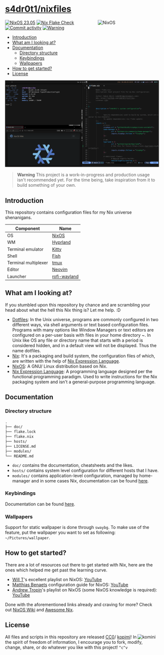 # [s4dr0t1/nixfiles](github.com/s4dr0t1/nixfiles)

[<img src="https://nixos.org/logo/nixos-logo-only-hires.png" width="200" align="right" alt="NixOS">](https://nixos.org)
[![NixOS 23.05](https://img.shields.io/badge/NixOS-23.05-blue.svg?style=flat&logo=NixOS&logoColor=white)](https://nixos.org)
[![Nix Flake Check](https://github.com/s4dr0t1/nixfiles/workflows/Nix%20Flake%20Check/badge.svg)](https://github.com/s4dr0t1/nixfiles/actions)
[![Commit activity](https://img.shields.io/github/last-commit/s4dr0t1/nixfiles/main?style=flat)](https://github.com/s4dr0t1/nixfiles)
[![Warning](https://img.shields.io/badge/Warning-WIP-red?style=flat&logo=serverfault)](https://en.wikipedia.org/wiki/Work_in_Progress_(https://en.wikipedia.org/wiki/Work_in_process))

- [Introduction](#introduction)
- [What am I looking at?](#what-am-i-looking-at%3F)
- [Documentation](#documentation)
	- [Directory structure](#directory-structure)
	- [Keybindings](#keybindings)
	- [Wallpapers](#wallpapers)
- [How to get started?](#how-to-get-started%3F)
- [License](#license)

![screenshot](./screenshot.png)

> **Warning**
> This project is a work-in-progress and production usage isn't recommended yet. For the time being, take inspiration from it to build something of your own.

## Introduction

This repository contains configuration files for my Nix universe shenanigans.

Component | Name
-|-
OS | [NixOS](https://nixos.org/)
WM | [Hyprland](https://hyprland.org/)
Terminal emulator | [Kitty](https://github.com/kovidgoyal/kitty)
Shell | [Fish](https://github.com/fish-shell/fish-shell)
Terminal multiplexer | [tmux](https://github.com/tmux/tmux)
Editor | [Neovim](https://github.com/neovim/neovim)
Launcher | [rofi-wayland](https://github.com/lbonn/rofi)

## What am I looking at?

If you stumbled upon this repository by chance and are scrambling your head about what the hell this Nix thing is? Let me help. :D

- [Dotfiles](https://github.com/xero/dotfiles#dotfiles): In the Unix universe, programs are commonly configured in two different ways, via shell arguments or text based configuration files. Programs with many options like Window Managers or text editors are configured on a per-user basis with files in your home directory ~. In Unix like OS any file or directory name that starts with a period is considered hidden, and in a default view will not be displayed. Thus the name dotfiles.
- [Nix](https://nixos.wiki/wiki/Nix_package_manager): It's a packaging and build system, the configuration files of which, are written with the help of [Nix Expression Language](https://nixos.wiki/wiki/Overview_of_the_Nix_Language).
- [NixOS](https://nixos.wiki/wiki/Overview_of_the_NixOS_Linux_distribution): A GNU/ Linux distribution based on Nix.
- [Nix Expression Language](https://nixos.wiki/wiki/Overview_of_the_Nix_Language): A programming language designed per the functional programming paradigm. Used to write instructions for the Nix packaging system and isn't a general-purpose programming language.

## Documentation

### Directory structure

```
.
├── doc/
├── flake.lock
├── flake.nix
├── hosts/
├── LICENSE.md
├── modules/
└── README.md
```

- `doc/` contains the documentation, cheatsheets and the likes.
- `hosts/` contains system level configuration for different hosts that I have.
- `modules/` contains application-level configuration, managed by home-manager and in some cases Nix, documentation can be found [here](./doc/README.md).

### Keybindings

Documentation can be found [here](./doc/README.md).

### Wallpapers

Support for static wallpaper is done through  `swaybg`. To make use of the feature, put the wallpaper you want to set as following: `~/Pictures/wallpaper`.

## How to get started?

There are a lot of resources out there to get started with Nix, here are the ones which helped me get past the learning curve.

- [Will T](https://github.com/wiltaylor)'s excellent playlist on NixOS: [YouTube](https://youtube.com/playlist?list=PL-saUBvIJzOkjAw_vOac75v-x6EzNzZq-)
- [Matthias Benaets](https://github.com/MatthiasBenaets) configuration guide for NixOS: [YouTube](https://youtu.be/AGVXJ-TIv3Y)
- [Andrew Tropin](https://github.com/abcdw)'s playlist on NixOS (some NixOS knowledge is required): [YouTube](https://youtube.com/playlist?list=PLZmotIJq3yOKew30oT8aEbPUOEKBmNpY1)

Done with the aforementioned links already and craving for more? Check out [NixOS Wiki](https://nixos.wiki) and [Awesome Nix](https://github.com/nix-community/awesome-nix).

## License

[<img src="https://gist.githubusercontent.com/xero/cbcd5c38b695004c848b73e5c1c0c779/raw/6b32899b0af238b17383d7a878a69a076139e72d/kopimi-sm.png" align="right" alt="komini" width="70">](https://kopimi.com)

All files and scripts in this repository are released [CC0](https://creativecommons.org/publicdomain/zero/1.0/)/ [kopimi](https://kopimi.com)! In the spirit of freedom of information, I encourage you to fork, modify, change, share, or do whatever you like with this project! `^c^v`
